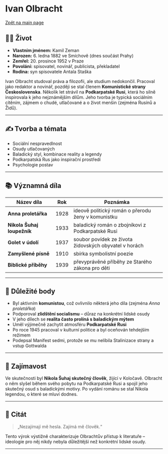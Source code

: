 # Ivan Olbracht
[Zpět na main page](./README.md)
## 🧑‍🏫 Život

- **Vlastním jménem:** Kamil Zeman  
- **Narozen:** 6. ledna 1882 ve Smíchově (dnes součást Prahy)  
- **Zemřel:** 20. prosince 1952 v Praze  
- **Povolání:** spisovatel, novinář, publicista, překladatel  
- **Rodina:** syn spisovatele Antala Staška  

Ivan Olbracht studoval práva a filozofii, ale studium nedokončil. Pracoval jako redaktor a novinář, později se stal členem **Komunistické strany Československa**. Několik let strávil na **Podkarpatské Rusi**, která ho silně inspirovala k jeho nejznámějším dílům. Jeho tvorba je typická sociálním cítěním, zájmem o chudé, utlačované a o život menšin (zejména Rusínů a Židů).

---

## ✍️ Tvorba a témata

- Sociální nespravedlnost
- Osudy utlačovaných
- Baladický styl, kombinace reality a legendy
- Podkarpatská Rus jako inspirační prostředí
- Psychologie postav

---

## 📚 Významná díla

| Název díla                  | Rok | Poznámka |
|----------------------------|-----|----------|
| **Anna proletářka**        | 1928 | ideově politický román o přerodu ženy v komunistku |
| **Nikola Šuhaj loupežník** | 1933 | baladický román o zbojníkovi z Podkarpatské Rusi |
| **Golet v údolí**          | 1937 | soubor povídek ze života židovských obyvatel v horách |
| **Zamyšlené písně**        | 1910 | sbírka symbolistní poezie |
| **Biblické příběhy**       | 1939 | převyprávěné příběhy ze Starého zákona pro děti |

---

## 🔑 Důležité body

- Byl aktivním **komunistou**, což ovlivnilo některá jeho díla (zejména *Anna proletářka*)
- Podporoval **zlidštění socialismu** – důraz na konkrétní lidské osudy
- V jeho dílech se **realita často prolíná s baladickým mýtem**
- Uměl výjimečně zachytit atmosféru **Podkarpatské Rusi**
- Po roce 1945 pracoval v kulturní politice a byl oceňován tehdejším režimem
- Podepsal Manifest sedmi, protože se mu nelíbila Stalinizace strany a vstup Gottwalda
---

## 🌟 Zajímavost

Ve skutečnosti byl **Nikola Šuhaj skutečný člověk**, žijící v Koločavě. Olbracht o něm slyšel během svého pobytu na Podkarpatské Rusi a spojil jeho skutečný osud s baladickými motivy. Po vydání románu se stal Nikola legendou, o které se mluví dodnes.

---

## 📌 Citát

> „Nezajímají mě hesla. Zajímá mě člověk.“

Tento výrok výstižně charakterizuje Olbrachtův přístup k literatuře – ideologie pro něj nikdy nebyla důležitější než konkrétní lidské osudy.

---

